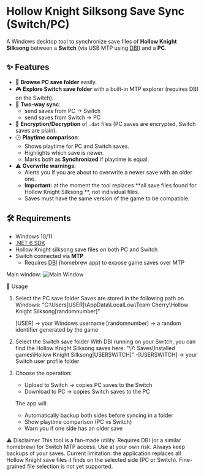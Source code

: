# Hollow Knight Silksong Save Sync (Switch/PC)

A Windows desktop tool to synchronize save files of **Hollow Knight Silksong**  between a **Switch** (via USB MTP using [DBI](https://github.com/rashevskyv/dbi)) and a **PC**.

## ✨ Features
- 📂 **Browse PC save folder** easily.
- 🎮 **Explore Switch save folder** with a built-in MTP explorer (requires DBI on the Switch).
- 🔄 **Two-way sync**:
  - send saves from PC → Switch
  - send saves from Switch → PC
- 🔐 **Encryption/Decryption** of `.dat` files (PC saves are encrypted, Switch saves are plain).
- 🕒 **Playtime comparison**:
  - Shows playtime for PC and Switch saves.
  - Highlights which save is newer.
  - Marks both as **Synchronized** if playtime is equal.
- ⚠️ **Overwrite warnings**:
  - Alerts you if you are about to overwrite a newer save with an older one.
  - **Important:** at the moment the tool replaces **all save files found for Hollow Knight Silksong **, not individual files.
  - Saves must have the same version of the game to be compatible.

## 🛠️ Requirements
- Windows 10/11
- [.NET 6 SDK](https://dotnet.microsoft.com/en-us/download/dotnet/6.0)
- Hollow Knight silksong save files on both PC and Switch
- Switch connected via **MTP**
  - Requires [DBI](https://github.com/rashevskyv/dbi) (homebrew app) to expose game saves over MTP

Main window:
![Main Window](docs/images/mainwindow.png)


📖 Usage

1. Select the PC save folder
  Saves are stored in the following path on Windows:
    "C:\Users\[USER]\AppData\LocalLow\Team Cherry\Hollow Knight Silksong\[randomnumber]"

    [USER] → your Windows username
    [randomnumber] → a random identifier generated by the game
2. Select the Switch save folder
    With DBI running on your Switch, you can find the Hollow Knight Silksong saves here:
    "\7: Saves\Installed games\Hollow Knight Silksong\[USERSWITCH]"
    -[USERSWITCH] → your Switch user profile folder

3. Choose the operation:
    - Upload to Switch → copies PC saves to the Switch
    - Download to PC → copies Switch saves to the PC

    The app will:
    - Automatically backup both sides before syncing in a folder
    - Show playtime comparison (PC vs Switch)
    - Warn you if one side has an older save


⚠️ Disclaimer
This tool is a fan-made utility.
Requires DBI (or a similar homebrew) for Switch MTP access.
Use at your own risk. Always keep backups of your saves.
Current limitation: the application replaces all Hollow Knight save files it finds on the selected side (PC or Switch). Fine-grained file selection is not yet supported.
